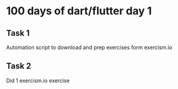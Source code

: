 # 100 days of dart/flutter day 1

## Task 1
Automation script to download and prep exercises form exercism.io

## Task 2
Did 1 exercism.io exercise 